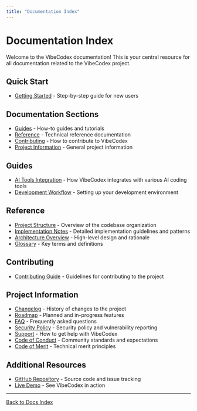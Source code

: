 ```yaml
---
title: "Documentation Index"
---
```

# Documentation Index

Welcome to the VibeCodex documentation! This is your central resource for all documentation related to the VibeCodex project.

## Quick Start

- [Getting Started](/docs/getting-started) - Step-by-step guide for new users

## Documentation Sections

- [Guides](#guides) - How-to guides and tutorials
- [Reference](#reference) - Technical reference documentation
- [Contributing](#contributing) - How to contribute to VibeCodex
- [Project Information](#project-information) - General project information

## Guides

- [AI Tools Integration](/docs/guides/ai-tools-integration) - How VibeCodex integrates with various AI coding tools
- [Development Workflow](/docs/guides/development-workflow) - Setting up your development environment

## Reference

- [Project Structure](/docs/reference/project-structure) - Overview of the codebase organization
- [Implementation Notes](/docs/reference/implementation-notes) - Detailed implementation guidelines and patterns
- [Architecture Overview](/docs/architecture-overview) - High-level design and rationale
- [Glossary](/docs/glossary) - Key terms and definitions

## Contributing

- [Contributing Guide](/docs/CONTRIBUTING) - Guidelines for contributing to the project

## Project Information

- [Changelog](/docs/CHANGELOG) - History of changes to the project
- [Roadmap](/docs/roadmap) - Planned and in-progress features
- [FAQ](/docs/faq) - Frequently asked questions
- [Security Policy](/SECURITY) - Security policy and vulnerability reporting
- [Support](/SUPPORT) - How to get help with VibeCodex
- [Code of Conduct](/CODE_OF_CONDUCT) - Community standards and expectations
- [Code of Merit](/CODE_OF_MERIT) - Technical merit principles

## Additional Resources

- [GitHub Repository](https://github.com/jalcantarab/v0-vibecodex) - Source code and issue tracking
- [Live Demo](https://vibecodex.dev) - See VibeCodex in action

---

[Back to Docs Index](/docs)
